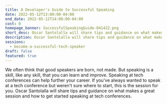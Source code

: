 ```yaml
---
title: A Developer's Guide to Successful Speaking
date: 2022-05-12T13:00:00-04:00
end_date: 2022-05-12T14:00:00-04:00
cost: 0
homepage_banner: SuccessfulSpeakingGuide-041422.png
short_desc: Oscar Santolalla will share tips and guidance on what makes a great session and how to get started speaking at tech conferences.
description: Oscar Santolalla will share tips and guidance on what makes a great session and how to get started speaking at tech conferences.
sessions:
  - become-a-successful-tech-speaker
draft: false
featured: true
---
```


We often think that good speakers are born, not made. But speaking is a skill, like any skill, that you can learn and improve. Speaking at tech conferences can help further your career. If you've always wanted to speak at a tech conference but weren't sure where to start, this is the session for you. Oscar Santolalla will share tips and guidance on what makes a great session and how to get started speaking at tech conferences.
